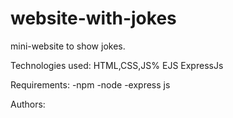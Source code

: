 # website-with-jokes
mini-website to show jokes. 

Technologies used:
HTML,CSS,JS% EJS
ExpressJs

Requirements:
-npm
-node
-express js


Authors:


